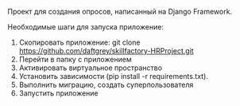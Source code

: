 Проект для создания опросов, написанный на Django Framework.

Необходимые шаги для запуска приложение:

1. Скопировать приложение: git clone https://github.com/daftgrey/skillfactory-HRProject.git
2. Перейти в папку с приложением
3. Активировать виртуальное пространство
4. Установить зависимости (pip install -r requirements.txt).
5. Выполнить миграцию, создать суперпользователя
6. Запустить приложение

